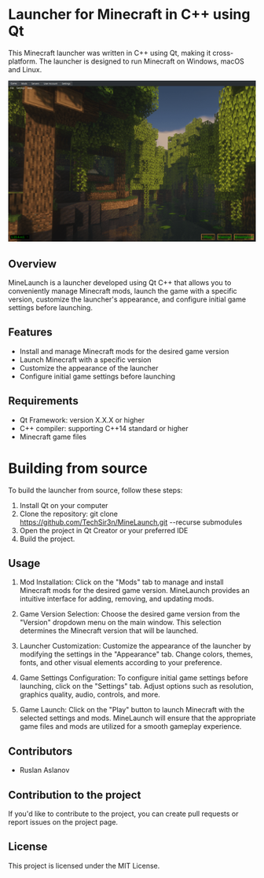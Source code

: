 # Launcher for Minecraft in C++ using Qt
This Minecraft launcher was written in C++ using Qt, making it cross-platform. The launcher is designed to run Minecraft on Windows, macOS and Linux.


![MineLaunch Screenshot](https://github.com/TechSir3n/MineLaunch/blob/main/resources/launcher_view.png)

## Overview
MineLaunch is a launcher developed using Qt C++ that allows you to conveniently manage Minecraft mods, launch the game with a specific version, customize the launcher's appearance, and configure initial game settings before launching.

## Features
- Install and manage Minecraft mods for the desired game version
- Launch Minecraft with a specific version
- Customize the appearance of the launcher
- Configure initial game settings before launching

## Requirements
- Qt Framework: version X.X.X or higher
- C++ compiler: supporting C++14 standard or higher
- Minecraft game files

# Building from source
To build the launcher from source, follow these steps:

1. Install Qt on your computer
2. Clone the repository: git clone https://github.com/TechSir3n/MineLaunch.git --recurse submodules
3. Open the project in Qt Creator or your preferred IDE 
4. Build the project.

## Usage
1. Mod Installation: Click on the "Mods" tab to manage and install Minecraft mods for the desired game version. MineLaunch provides an intuitive interface for adding, removing, and updating mods.

2. Game Version Selection: Choose the desired game version from the "Version" dropdown menu on the main window. This selection determines the Minecraft version that will be launched.

3. Launcher Customization: Customize the appearance of the launcher by modifying the settings in the "Appearance" tab. Change colors, themes, fonts, and other visual elements according to your preference.

4. Game Settings Configuration: To configure initial game settings before launching, click on the "Settings" tab. Adjust options such as resolution, graphics quality, audio, controls, and more.

5. Game Launch: Click on the "Play" button to launch Minecraft with the selected settings and mods. MineLaunch will ensure that the appropriate game files and mods are utilized for a smooth gameplay experience.

## Contributors
- Ruslan Aslanov

## Contribution to the project
If you'd like to contribute to the project, you can create pull requests or report issues on the project page.

## License
This project is licensed under the MIT License.